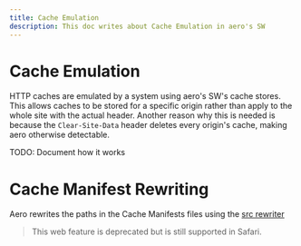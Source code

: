 ```yaml
---
title: Cache Emulation
description: This doc writes about Cache Emulation in aero's SW
---
```


# Cache Emulation

HTTP caches are emulated by a system using aero's SW's cache stores. This allows caches to be stored for a specific origin rather than apply to the whole site with the actual header. Another reason why this is needed is because the `Clear-Site-Data` header deletes every origin's cache, making aero otherwise detectable.

TODO: Document how it works

# Cache Manifest Rewriting
Aero rewrites the paths in the Cache Manifests files using the [src rewriter](../../../../../src/AeroSandbox/src/shared/src.ts)

> This web feature is deprecated but is still supported in Safari.
